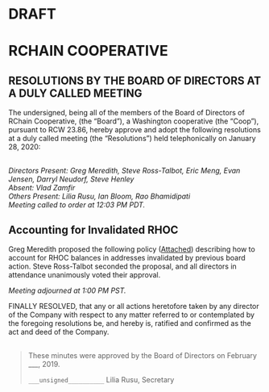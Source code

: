 # DRAFT

# RCHAIN COOPERATIVE

## RESOLUTIONS BY THE BOARD OF DIRECTORS AT A DULY CALLED MEETING

The undersigned, being all of the members of the Board of Directors of RChain Cooperative, (the “Board”), a Washington cooperative (the “Coop”), pursuant to RCW 23.86, hereby approve and adopt the following resolutions at a duly called meeting (the “Resolutions”) held telephonically on January 28, 2020:

##

*Directors Present: Greg Meredith, Steve Ross-Talbot, Eric Meng, Evan Jensen, Darryl Neudorf, Steve Henley* \
*Absent:  Vlad Zamfir* \
*Others Present:  Lilia Rusu, Ian Bloom, Rao Bhamidipati* \
*Meeting called to order at 12:03 PM PDT.*


##

## Accounting for Invalidated RHOC
Greg Meredith proposed the following policy ([Attached](/2020/01-28/Accounting_for_Invalidated_RHOC.pdf)) describing how to account for RHOC balances in addresses invalidated by previous board action. Steve Ross-Talbot seconded the proposal, and all directors in attendance unanimously voted their approval.

*Meeting adjourned at 1:00 PM PST.*

FINALLY RESOLVED, that any or all actions heretofore taken by any director of the Company with respect to any matter referred to or contemplated by the foregoing resolutions be, and hereby is, ratified and confirmed as the act and deed of the Company.

##

>These minutes were approved by the Board of Directors on February ___, 2019.
>
> `___unsigned__________`
> Lilia Rusu, Secretary
